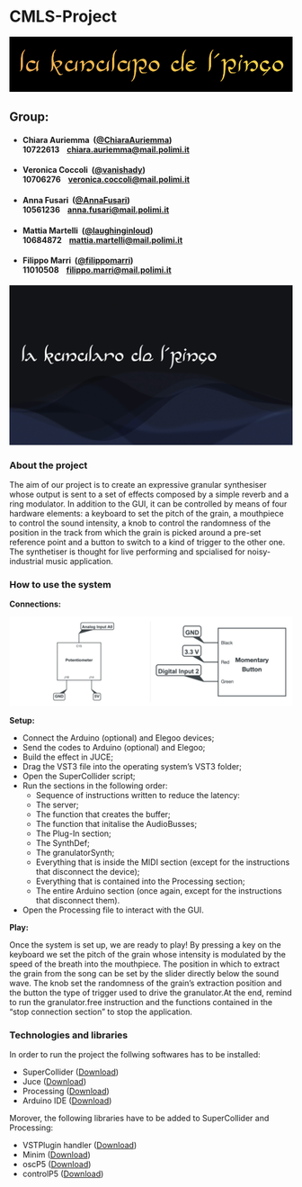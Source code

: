 # CMLS-Project

<p align="center">    <img src="Deliveries/Logo.png" alt="alt text"></p>

## Group:

* #### Chiara Auriemma &nbsp;([@ChiaraAuriemma](https://github.com/ChiaraAuriemma))<br> 10722613 &nbsp;&nbsp; chiara.auriemma@mail.polimi.it
  
* #### Veronica Coccoli &nbsp;([@vanishady](https://github.com/vanishady))<br> 10706276 &nbsp;&nbsp; veronica.coccoli@mail.polimi.it
  
* #### Anna Fusari &nbsp;([@AnnaFusari](https://github.com/AnnaFusari))<br> 10561236 &nbsp;&nbsp; anna.fusari@mail.polimi.it
  
* #### Mattia Martelli &nbsp;([@laughinginloud](https://github.com/laughinginloud))<br> 10684872 &nbsp;&nbsp; mattia.martelli@mail.polimi.it
  
* #### Filippo Marri &nbsp;([@filippomarri](https://github.com/filippomarri))<br> 11010508 &nbsp;&nbsp; filippo.marri@mail.polimi.it

[![Link to the video](Deliveries/Thumbnail.png)](https://www.youtube.com/watch?v=SRQXnA6q_-E)

### About the project

The aim of our project is to create an expressive granular synthesiser whose output is sent to a set of effects composed by a simple reverb and a ring modulator. In addition to the GUI, it can be controlled by means of four hardware elements: a keyboard to set the pitch of the grain, a mouthpiece to control the sound intensity, a knob to control the randomness of the position in the track from which the grain is picked around a pre-set reference point and a button to switch to a kind of trigger to the other one. The synthetiser is thought for live performing and spcialised for noisy-industrial music application.

### How to use the system

**Connections:**

<p align="center">    <img src="Deliveries/Connections.png" alt="alt text"></p>

**Setup:**

* Connect the Arduino (optional) and Elegoo devices;
* Send the codes to Arduino (optional) and Elegoo;
* Build the effect in JUCE;
* Drag the VST3 file into the operating system’s VST3 folder;
* Open the SuperCollider script;
* Run the sections in the following order:
  * Sequence of instructions written to reduce the latency:
  * The server;
  * The function that creates the buffer;
  * The function that initalise the AudioBusses;
  * The Plug-In section;
  * The SynthDef;
  * The granulatorSynth;
  * Everything that is inside the MIDI section (except for the instructions that disconnect the device);
  * Everything that is contained into the Processing section;
  * The entire Arduino section (once again, except for the instructions that disconnect them).
* Open the Processing file to interact with the GUI.

**Play:**

Once the system is set up, we are ready to play! By pressing a key on the keyboard we set the pitch of the grain whose intensity is modulated by the speed of the breath into the mouthpiece. The position in which to extract the grain from the song can be set by the slider directly below the sound wave. The knob set the randomness of the grain’s extraction position and the button the type of trigger used to drive the granulator.At the end, remind to run the granulator.free instruction and the functions contained in the “stop connection section” to stop the application.

### Technologies and libraries

In order to run the project the follwing softwares has to be installed:

* SuperCollider ([Download](https://supercollider.github.io))
* Juce ([Download](https://juce.com))
* Processing ([Download](https://processing.org))
* Arduino IDE ([Download](https://www.arduino.cc/en/software))

Morover, the following libraries have to be added to SuperCollider and Processing:

* VSTPlugin handler ([Download](https://git.iem.at/pd/vstplugin/-/releases))
* Minim ([Download](https://github.com/ddf/Minim))
* oscP5 ([Download](https://sojamo.de/libraries/oscp5/))
* controlP5 ([Download](https://www.sojamo.de/libraries/controlP5/))
